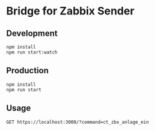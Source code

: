 # Bridge for Zabbix Sender

## Development
```
npm install
npm run start:watch
```

## Production
```
npm install
npm run start
```

## Usage
```
GET https://localhost:3000/?command=ct_zbx_anlage_ein
```